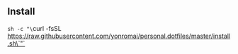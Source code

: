 ## Install
`sh -c "\`curl -fsSL https://raw.githubusercontent.com/yonromai/personal.dotfiles/master/install.sh\`"`

